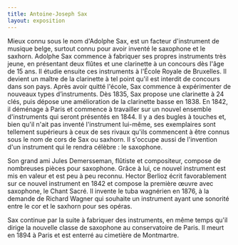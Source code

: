```yaml
---
title: Antoine-Joseph Sax
layout: exposition
---
```


Mieux connu sous le nom d'Adolphe Sax, est un facteur d'instrument de musique belge, surtout connu pour avoir inventé le saxophone et le saxhorn.
Adolphe Sax commence à fabriquer ses propres instruments très jeune, en présentant deux flûtes et une clarinette à un concours dès l'âge de 15 ans. Il étudie ensuite ces instruments à l'École Royale de Bruxelles. Il devient un maître de la clarinette à tel point qu'il est interdit de concours dans son pays. Après avoir quitté l'école, Sax commence à expérimenter de nouveaux types d’instruments.
Dès 1835, Sax propose une clarinette à 24 clés, puis dépose une amélioration de la clarinette basse en 1838. En 1842, il déménage à Paris et commence à travailler sur un nouvel ensemble d'instruments qui seront présentés en 1844. Il y a des bugles à touches et, bien qu'il n'ait pas inventé l'instrument lui-même, ses exemplaires sont tellement supérieurs à ceux de ses rivaux qu'ils commencent à être connus sous le nom de cors de Sax ou saxhorn. Il s'occupe aussi de l'invention d'un instrument qui le rendra célèbre : le saxophone.

Son grand ami Jules Demersseman, flûtiste et compositeur, compose de nombreuses pièces pour saxophone. Grâce à lui, ce nouvel instrument est mis en valeur et est peu à peu reconnu. Hector Berlioz écrit favorablement sur ce nouvel instrument en 1842 et compose la première œuvre avec saxophone, le Chant Sacré. Il invente le tuba wagnérien en 1876, à la demande de Richard Wagner qui souhaite un instrument ayant une sonorité entre le cor et le saxhorn pour ses opéras.

Sax continue par la suite à fabriquer des instruments, en même temps qu'il dirige la nouvelle classe de saxophone au conservatoire de Paris.
Il meurt en 1894 à Paris et est enterré au cimetière de Montmartre.
